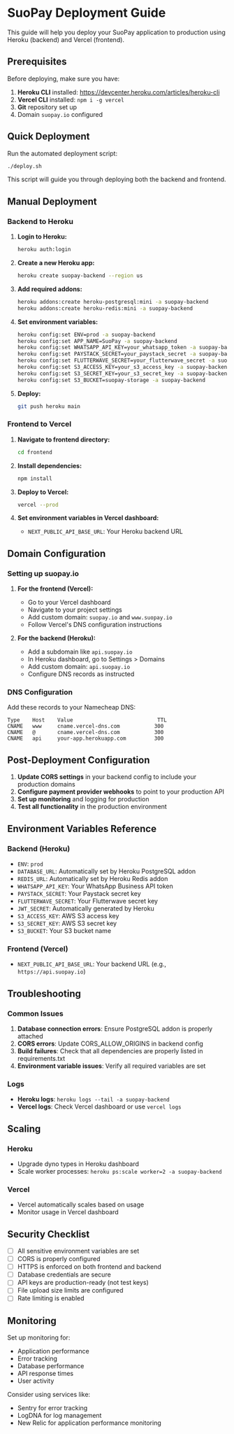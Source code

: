 # SuoPay Deployment Guide

This guide will help you deploy your SuoPay application to production using Heroku (backend) and Vercel (frontend).

## Prerequisites

Before deploying, make sure you have:

1. **Heroku CLI** installed: https://devcenter.heroku.com/articles/heroku-cli
2. **Vercel CLI** installed: `npm i -g vercel`
3. **Git** repository set up
4. Domain `suopay.io` configured

## Quick Deployment

Run the automated deployment script:

```bash
./deploy.sh
```

This script will guide you through deploying both the backend and frontend.

## Manual Deployment

### Backend to Heroku

1. **Login to Heroku:**
   ```bash
   heroku auth:login
   ```

2. **Create a new Heroku app:**
   ```bash
   heroku create suopay-backend --region us
   ```

3. **Add required addons:**
   ```bash
   heroku addons:create heroku-postgresql:mini -a suopay-backend
   heroku addons:create heroku-redis:mini -a suopay-backend
   ```

4. **Set environment variables:**
   ```bash
   heroku config:set ENV=prod -a suopay-backend
   heroku config:set APP_NAME=SuoPay -a suopay-backend
   heroku config:set WHATSAPP_API_KEY=your_whatsapp_token -a suopay-backend
   heroku config:set PAYSTACK_SECRET=your_paystack_secret -a suopay-backend
   heroku config:set FLUTTERWAVE_SECRET=your_flutterwave_secret -a suopay-backend
   heroku config:set S3_ACCESS_KEY=your_s3_access_key -a suopay-backend
   heroku config:set S3_SECRET_KEY=your_s3_secret_key -a suopay-backend
   heroku config:set S3_BUCKET=suopay-storage -a suopay-backend
   ```

5. **Deploy:**
   ```bash
   git push heroku main
   ```

### Frontend to Vercel

1. **Navigate to frontend directory:**
   ```bash
   cd frontend
   ```

2. **Install dependencies:**
   ```bash
   npm install
   ```

3. **Deploy to Vercel:**
   ```bash
   vercel --prod
   ```

4. **Set environment variables in Vercel dashboard:**
   - `NEXT_PUBLIC_API_BASE_URL`: Your Heroku backend URL

## Domain Configuration

### Setting up suopay.io

1. **For the frontend (Vercel):**
   - Go to your Vercel dashboard
   - Navigate to your project settings
   - Add custom domain: `suopay.io` and `www.suopay.io`
   - Follow Vercel's DNS configuration instructions

2. **For the backend (Heroku):**
   - Add a subdomain like `api.suopay.io`
   - In Heroku dashboard, go to Settings > Domains
   - Add custom domain: `api.suopay.io`
   - Configure DNS records as instructed

### DNS Configuration

Add these records to your Namecheap DNS:

```
Type    Host    Value                           TTL
CNAME   www     cname.vercel-dns.com           300
CNAME   @       cname.vercel-dns.com           300
CNAME   api     your-app.herokuapp.com         300
```

## Post-Deployment Configuration

1. **Update CORS settings** in your backend config to include your production domains
2. **Configure payment provider webhooks** to point to your production API
3. **Set up monitoring** and logging for production
4. **Test all functionality** in the production environment

## Environment Variables Reference

### Backend (Heroku)
- `ENV`: `prod`
- `DATABASE_URL`: Automatically set by Heroku PostgreSQL addon
- `REDIS_URL`: Automatically set by Heroku Redis addon
- `WHATSAPP_API_KEY`: Your WhatsApp Business API token
- `PAYSTACK_SECRET`: Your Paystack secret key
- `FLUTTERWAVE_SECRET`: Your Flutterwave secret key
- `JWT_SECRET`: Automatically generated by Heroku
- `S3_ACCESS_KEY`: AWS S3 access key
- `S3_SECRET_KEY`: AWS S3 secret key
- `S3_BUCKET`: Your S3 bucket name

### Frontend (Vercel)
- `NEXT_PUBLIC_API_BASE_URL`: Your backend URL (e.g., `https://api.suopay.io`)

## Troubleshooting

### Common Issues

1. **Database connection errors**: Ensure PostgreSQL addon is properly attached
2. **CORS errors**: Update CORS_ALLOW_ORIGINS in backend config
3. **Build failures**: Check that all dependencies are properly listed in requirements.txt
4. **Environment variable issues**: Verify all required variables are set

### Logs

- **Heroku logs**: `heroku logs --tail -a suopay-backend`
- **Vercel logs**: Check Vercel dashboard or use `vercel logs`

## Scaling

### Heroku
- Upgrade dyno types in Heroku dashboard
- Scale worker processes: `heroku ps:scale worker=2 -a suopay-backend`

### Vercel
- Vercel automatically scales based on usage
- Monitor usage in Vercel dashboard

## Security Checklist

- [ ] All sensitive environment variables are set
- [ ] CORS is properly configured
- [ ] HTTPS is enforced on both frontend and backend
- [ ] Database credentials are secure
- [ ] API keys are production-ready (not test keys)
- [ ] File upload size limits are configured
- [ ] Rate limiting is enabled

## Monitoring

Set up monitoring for:
- Application performance
- Error tracking
- Database performance
- API response times
- User activity

Consider using services like:
- Sentry for error tracking
- LogDNA for log management
- New Relic for application performance monitoring
